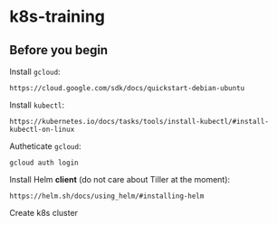 # k8s-training

## Before you begin
Install `gcloud`:
```
https://cloud.google.com/sdk/docs/quickstart-debian-ubuntu
```

Install `kubectl`:
```
https://kubernetes.io/docs/tasks/tools/install-kubectl/#install-kubectl-on-linux
```

Autheticate `gcloud`:
```
gcloud auth login
```

Install Helm **client** (do not care about Tiller at the moment):
```
https://helm.sh/docs/using_helm/#installing-helm
```

Create k8s cluster
